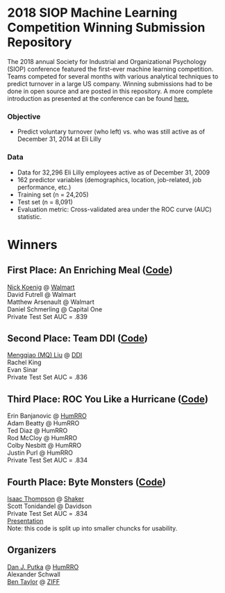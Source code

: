 # 2018 SIOP Machine Learning Competition Winning Submission Repository #
The 2018 annual Society for Industrial and Organizational Psychology (SIOP) conference featured the first-ever machine learning competition. Teams competed for several months with various analytical techniques to predict turnover in a large US company. Winning submissions had to be done in open source and are posted in this repository. A more complete introduction as presented at the conference can be found [here.](ML_Competition_Intro.pdf) 

### Objective ###
* Predict voluntary turnover (who left) vs. who was still active as of December 31, 2014 at Eli Lilly  

### Data ###
* Data for 32,296 Eli Lilly employees active as of December 31, 2009  
* 162 predictor variables (demographics, location, job-related, job performance, etc.)  
* Training set (n = 24,205)  
* Test set (n = 8,091)  
* Evaluation metric: Cross-validated area under the ROC curve (AUC) statistic.  

# Winners #

## First Place: An Enriching Meal ([Code](01_An_Enriching_Meal)) ##  
[Nick Koenig](linkedin.com/in/nick-koenig-69699a27) @ [Walmart](https://www.walmart.com)   
David Futrell @ Walmart  
Matthew Arsenault @ Walmart  
Daniel Schmerling @ Capital One  
Private Test Set AUC = .839  

## Second Place: Team DDI ([Code](02_Team_DDI)) ## 
[Mengqiao (MQ) Liu](https://www.linkedin.com/in/mengqiao-mq-liu-75288375) @ [DDI](https://www.ddiworld.com)  
Rachel King  
Evan Sinar  
Private Test Set AUC = .836  

## Third Place: ROC You Like a Hurricane ([Code](03_ROC_you_like_a_hurricane)) ## 
Erin Banjanovic @ [HumRRO](https://www.humrro.org)  
Adam Beatty @ HumRRO  
Ted Diaz @ HumRRO  
Rod McCloy @ HumRRO  
Colby Nesbitt @ HumRRO  
Justin Purl @ HumRRO  
Private Test Set AUC = .834  

## Fourth Place: Byte Monsters ([Code](04_ByteMonsters/00_code)) ## 
[Isaac Thompson](https://www.linkedin.com/in/thompsonisaac) @ [Shaker](https://www.shakercg.com)   
Scott Tonidandel @ Davidson  
Private Test Set AUC = .834  
[Presentation](04_ByteMonsters/SIOP_ML_Comp_Byte_Monsters.pdf)  
Note: this code is split up into smaller chuncks for usability.

## Organizers ##
[Dan J. Putka](linkedin.com/in/dputka) @ [HumRRO](https://www.humrro.org)  
Alexander Schwall  
[Ben Taylor](linkedin.com/in/bentaylordata) @ [ZIFF](www.ziff.io)

